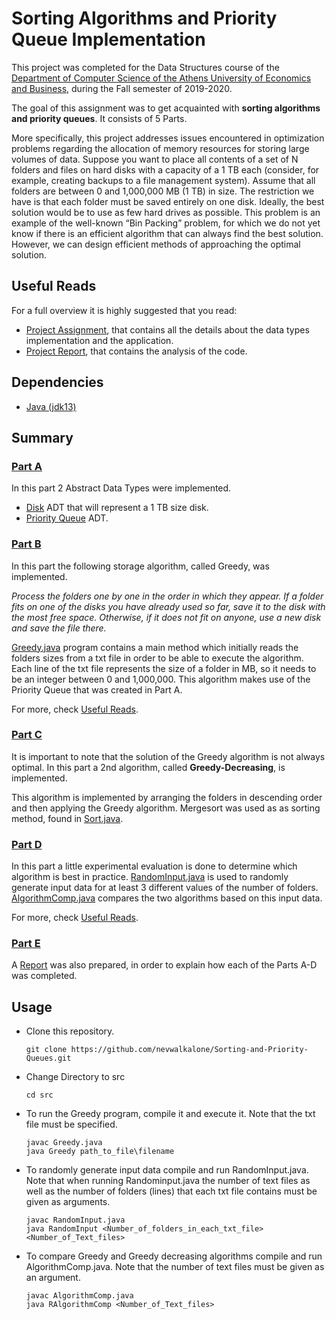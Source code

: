 # Sorting Algorithms and Priority Queue Implementation

This project was completed for the Data Structures course of the [Department of Computer Science of the Athens University of Economics and Business](https://www.dept.aueb.gr/el/cs), during the Fall semester of 2019-2020.

The goal of this assignment was to get acquainted with **sorting algorithms and priority queues**. It consists of 5 Parts.

More specifically, this project addresses issues encountered in optimization problems regarding the allocation of memory resources for storing large volumes of data.
Suppose you want to place all contents of a
set of N folders and files on hard disks with a capacity of a 1 TB each (consider, for example,
creating backups to a file management system). Assume that all folders are between 0 and
1,000,000 MB (1 TB) in size. The restriction we have is that each folder must be saved entirely
on one disk. Ideally, the best solution would be to use as few hard drives as possible. This
problem is an example of the well-known “Bin Packing” problem, for which we do not yet know
if there is an efficient algorithm that can always find the best solution. However, we can design
efficient methods of approaching the optimal solution.

## Useful Reads

For a full overview it is highly suggested that you read:

- [Project Assignment](assignment-report/project2-assignment.pdf), that contains all the details about the data types implementation and the application.
- [Project Report](assignment-report/project2-report.pdf), that contains the analysis of the code.

## Dependencies

- [Java (jdk13)](https://www.oracle.com/java/technologies/javase/jdk13-archive-downloads.html)

## Summary

### <ins>Part A</ins>

In this part 2 Abstract Data Types were implemented.

- [Disk](src/Disk.java) ADT that will represent a 1 TB size disk.
- [Priority Queue](src/MaxPQ.java) ADT.

### <ins> Part B</ins>

In this part the following storage algorithm, called Greedy, was implemented.

_Process the folders one by one in the order in which they appear. If a
folder fits on one of the disks you have already used so far, save it to the disk with the most free
space. Otherwise, if it does not fit on anyone, use a new disk and save the file there._

[Greedy.java](src/Greedy.java) program contains a main method which initially reads the folders sizes from a
txt file in order to be able to execute the algorithm. Each line of the txt file represents the size of
a folder in MB, so it needs to be an integer between 0 and 1,000,000. This algorithm makes use of the Priority Queue that was created in Part A.

For more, check [Useful Reads](#Useful-Reads).

### <ins> Part C</ins>

It is important to note that the solution of the Greedy algorithm is not always optimal. In this part a 2nd algorithm, called **Greedy-Decreasing**, is implemented.

This algorithm is implemented by arranging the folders in descending order and then applying the Greedy algorithm. Mergesort was used as as sorting method, found in [Sort.java](src/Sort.java).

### <ins> Part D</ins>

In this part a little experimental evaluation is done to determine which
algorithm is best in practice. [RandomInput.java](src/RandomInput.java) is used to randomly generate input data for at least 3 different values of the number of folders. [AlgorithmComp.java](src/AlgorithmComp.java) compares the two algorithms based on this input data.

For more, check [Useful Reads](#Useful-Reads).

### <ins> Part E</ins>

A [Report](assignment-report/project2-report.pdf) was also prepared, in order to explain how each of the Parts A-D was completed.

## Usage

- Clone this repository.

  ```console
  git clone https://github.com/nevwalkalone/Sorting-and-Priority-Queues.git
  ```

- Change Directory to src

  ```console
  cd src
  ```

- To run the Greedy program, compile it and execute it. Note that the txt file must be specified.

  ```console
  javac Greedy.java
  java Greedy path_to_file\filename
  ```

- To randomly generate input data compile and run RandomInput.java. Note that when running Randominput.java the number of text files as well as the number of folders (lines) that each txt file contains must be given as arguments.

  ```console
  javac RandomInput.java
  java RandomInput <Number_of_folders_in_each_txt_file> <Number_of_Text_files>
  ```

- To compare Greedy and Greedy decreasing algorithms compile and run AlgorithmComp.java. Note that the number of text files must be given as an argument.

  ```console
  javac AlgorithmComp.java
  java RAlgorithmComp <Number_of_Text_files>
  ```
